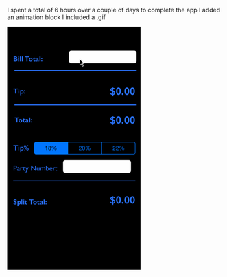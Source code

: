 I spent a total of 6 hours over a couple of days to complete the app
I added an animation block
I included a .gif 

![Alt text](https://github.com/truevizion/TipIt/blob/master/TipIt/Images.xcassets/Tipit.imageset/Readme.gif)
